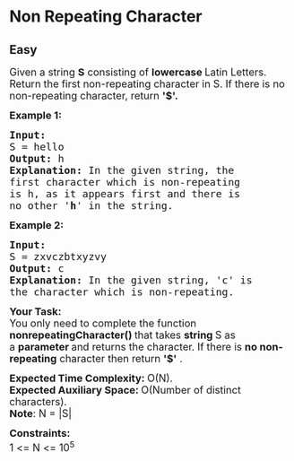 # Non Repeating Character
## Easy
<div class="problems_problem_content__Xm_eO" style="user-select: auto;"><p style="user-select: auto;"><span style="font-size: 18px; user-select: auto;">Given a string <strong style="user-select: auto;">S</strong> consisting of <strong style="user-select: auto;">lowercase </strong>Latin Letters. Return the first non-repeating character in S. If there is no non-repeating character, return <strong style="user-select: auto;">'$'.</strong></span></p>
<p style="user-select: auto;"><strong style="user-select: auto;"><span style="font-size: 18px; user-select: auto;">Example 1:</span></strong></p>
<pre style="user-select: auto;"><strong style="user-select: auto;"><span style="font-size: 18px; user-select: auto;">Input:
</span></strong><span style="font-size: 18px; user-select: auto;">S = hello
<strong style="user-select: auto;">Output: </strong>h<strong style="user-select: auto;">
Explanation: </strong>In the given string, the
first character which is non-repeating
is h, as it appears first and there is
no other '<strong style="user-select: auto;">h</strong>' in the string.</span></pre>
<p style="user-select: auto;"><strong style="user-select: auto;"><span style="font-size: 18px; user-select: auto;">Example 2:</span></strong></p>
<pre style="user-select: auto;"><strong style="user-select: auto;"><span style="font-size: 18px; user-select: auto;">Input:
</span></strong><span style="font-size: 18px; user-select: auto;">S = zxvczbtxyzvy
<strong style="user-select: auto;">Output: </strong>c<strong style="user-select: auto;">
Explanation: </strong>In the given string, 'c' is
the character which is non-repeating.&nbsp;</span>
</pre>
<p style="user-select: auto;"><span style="font-size: 18px; user-select: auto;"><strong style="user-select: auto;">Your Task:</strong><br style="user-select: auto;">You only need to complete the function<strong style="user-select: auto;"> nonrepeatingCharacter()&nbsp;</strong>that takes <strong style="user-select: auto;">string </strong>S as a&nbsp;<strong style="user-select: auto;">parameter </strong>and returns the character. If there is <strong style="user-select: auto;">no non-repeating</strong> character then return <strong style="user-select: auto;">'$'</strong> .</span></p>
<p style="user-select: auto;"><span style="font-size: 18px; user-select: auto;"><strong style="user-select: auto;">Expected Time Complexity:&nbsp;</strong>O(N).<br style="user-select: auto;"><strong style="user-select: auto;">Expected Auxiliary Space:&nbsp;</strong>O(Number of distinct characters).<br style="user-select: auto;"><strong style="user-select: auto;">Note</strong>: N = |S|</span></p>
<p style="user-select: auto;"><span style="font-size: 18px; user-select: auto;"><strong style="user-select: auto;">Constraints:</strong><br style="user-select: auto;">1 &lt;= N &lt;= 10<sup style="user-select: auto;">5</sup></span></p>
<p style="user-select: auto;">&nbsp;</p></div>